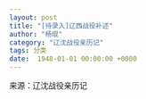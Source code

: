 ```yaml
---
layout: post
title: "[待录入]辽西战役补述"
author: "杨琨"
category: "辽沈战役亲历记"
tags: 分类
date:  1948-01-01 00:00:00 +0000
---
```

来源：辽沈战役亲历记